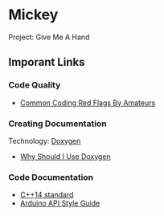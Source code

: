 # Mickey

Project: Give Me A Hand

## Imporant Links

### Code Quality

- [Common Coding Red Flags By Amateurs](https://www.reddit.com/r/cpp_questions/comments/11nomn3/what_are_some_signs_that_code_is_written_by_an/)

### Creating Documentation

Technology: [Doxygen](https://www.doxygen.nl/)

- [Why Should I Use Doxygen](https://www.reddit.com/r/cpp_questions/comments/568m6m/why_should_i_use_doxygen/)

### Code Documentation

- [C++14 standard](https://www.open-std.org/jtc1/sc22/wg21/docs/papers/2014/n4296.pdf)
- [Arduino API Style Guide](https://docs.arduino.cc/learn/contributions/arduino-library-style-guide)
